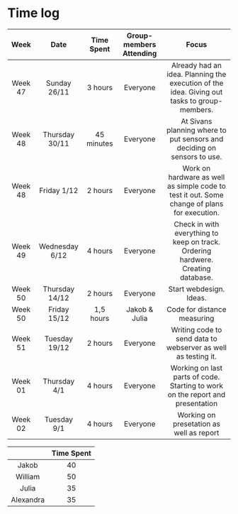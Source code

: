 # Time log

| Week | Date | Time Spent | Group-members Attending | Focus |
|:-----------:|:-----------:|:-------------------:|:-------------:|:----------------:|
| Week 47 | Sunday 26/11 | 3 hours | Everyone | Already had an idea. Planning the execution of the idea. Giving out tasks to group-members. |
| Week 48 | Thursday 30/11 | 45 minutes | Everyone | At Sivans planning where to put sensors and deciding on sensors to use.|
| Week 48 | Friday 1/12 | 2 hours | Everyone | Work on hardware as well as simple code to test it out. Some change of plans for execution. |
| Week 49 | Wednesday 6/12 | 4 hours | Everyone | Check in with everything to keep on track. Ordering hardwere. Creating database.  |
| Week 50 | Thursday 14/12 | 2 hours |Everyone| Start webdesign. Ideas. |
| Week 50 | Friday 15/12 | 1,5 hours | Jakob & Julia | Code for distance measuring |
| Week 51 | Tuesday 19/12 | 2 hours | Everyone | Writing code to send data to webserver as well as testing it. |
| Week 01 | Thursday 4/1 | 4 hours | Everyone | Working on last parts of code. Starting to work on the report and presentation |
| Week 02 | Tuesday 9/1 | 4 hours | Everyone | Working on presetation as well as report |

|| Time Spent |
|:-----------:|:-----------:|
| Jakob | 40 |
| William | 50 |
| Julia | 35 |
| Alexandra | 35 |

